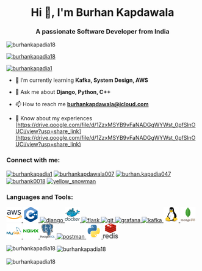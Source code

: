 <h1 align="center">Hi 👋, I'm Burhan Kapdawala</h1>
<h3 align="center">A passionate Software Developer from India</h3>

<p align="left"> <img src="https://komarev.com/ghpvc/?username=burhankapadia18&label=Profile%20views&color=0e75b6&style=flat" alt="burhankapadia18" /> </p>

<p align="left"> <a href="https://github.com/ryo-ma/github-profile-trophy"><img src="https://github-profile-trophy.vercel.app/?username=burhankapadia18" alt="burhankapadia18" /></a> </p>

<p align="left"> <a href="https://twitter.com/burhankapadia1" target="blank"><img src="https://img.shields.io/twitter/follow/burhankapadia1?logo=twitter&style=for-the-badge" alt="burhankapadia1" /></a> </p>

- 🌱 I’m currently learning **Kafka, System Design, AWS**

- 💬 Ask me about **Django, Python, C++**

- 📫 How to reach me **burhankapdawala@icloud.com**

- 📄 Know about my experiences [https://drive.google.com/file/d/1ZzxMSYB9vFaNADGgWYWst_0pfSlnOUCi/view?usp=share_link](https://drive.google.com/file/d/1ZzxMSYB9vFaNADGgWYWst_0pfSlnOUCi/view?usp=share_link)

<h3 align="left">Connect with me:</h3>
<p align="left">
<a href="https://twitter.com/burhankapadia1" target="blank"><img align="center" src="https://raw.githubusercontent.com/rahuldkjain/github-profile-readme-generator/master/src/images/icons/Social/twitter.svg" alt="burhankapadia1" height="30" width="40" /></a>
<a href="https://linkedin.com/in/burhankapdawala007" target="blank"><img align="center" src="https://raw.githubusercontent.com/rahuldkjain/github-profile-readme-generator/master/src/images/icons/Social/linked-in-alt.svg" alt="burhankapdawala007" height="30" width="40" /></a>
<a href="https://instagram.com/burhan.kapadia047" target="blank"><img align="center" src="https://raw.githubusercontent.com/rahuldkjain/github-profile-readme-generator/master/src/images/icons/Social/instagram.svg" alt="burhan.kapadia047" height="30" width="40" /></a>
<a href="https://www.codechef.com/users/burhank0018" target="blank"><img align="center" src="https://cdn.jsdelivr.net/npm/simple-icons@3.1.0/icons/codechef.svg" alt="burhank0018" height="30" width="40" /></a>
<a href="https://www.leetcode.com/yellow_snowman" target="blank"><img align="center" src="https://raw.githubusercontent.com/rahuldkjain/github-profile-readme-generator/master/src/images/icons/Social/leet-code.svg" alt="yellow_snowman" height="30" width="40" /></a>
</p>

<h3 align="left">Languages and Tools:</h3>
<p align="left"> <a href="https://aws.amazon.com" target="_blank" rel="noreferrer"> <img src="https://raw.githubusercontent.com/devicons/devicon/master/icons/amazonwebservices/amazonwebservices-original-wordmark.svg" alt="aws" width="40" height="40"/> </a> <a href="https://www.w3schools.com/cpp/" target="_blank" rel="noreferrer"> <img src="https://raw.githubusercontent.com/devicons/devicon/master/icons/cplusplus/cplusplus-original.svg" alt="cplusplus" width="40" height="40"/> </a> <a href="https://www.djangoproject.com/" target="_blank" rel="noreferrer"> <img src="https://cdn.worldvectorlogo.com/logos/django.svg" alt="django" width="40" height="40"/> </a> <a href="https://www.docker.com/" target="_blank" rel="noreferrer"> <img src="https://raw.githubusercontent.com/devicons/devicon/master/icons/docker/docker-original-wordmark.svg" alt="docker" width="40" height="40"/> </a> <a href="https://flask.palletsprojects.com/" target="_blank" rel="noreferrer"> <img src="https://www.vectorlogo.zone/logos/pocoo_flask/pocoo_flask-icon.svg" alt="flask" width="40" height="40"/> </a> <a href="https://git-scm.com/" target="_blank" rel="noreferrer"> <img src="https://www.vectorlogo.zone/logos/git-scm/git-scm-icon.svg" alt="git" width="40" height="40"/> </a> <a href="https://grafana.com" target="_blank" rel="noreferrer"> <img src="https://www.vectorlogo.zone/logos/grafana/grafana-icon.svg" alt="grafana" width="40" height="40"/> </a> <a href="https://kafka.apache.org/" target="_blank" rel="noreferrer"> <img src="https://www.vectorlogo.zone/logos/apache_kafka/apache_kafka-icon.svg" alt="kafka" width="40" height="40"/> </a> <a href="https://www.linux.org/" target="_blank" rel="noreferrer"> <img src="https://raw.githubusercontent.com/devicons/devicon/master/icons/linux/linux-original.svg" alt="linux" width="40" height="40"/> </a> <a href="https://www.mongodb.com/" target="_blank" rel="noreferrer"> <img src="https://raw.githubusercontent.com/devicons/devicon/master/icons/mongodb/mongodb-original-wordmark.svg" alt="mongodb" width="40" height="40"/> </a> <a href="https://www.mysql.com/" target="_blank" rel="noreferrer"> <img src="https://raw.githubusercontent.com/devicons/devicon/master/icons/mysql/mysql-original-wordmark.svg" alt="mysql" width="40" height="40"/> </a> <a href="https://www.nginx.com" target="_blank" rel="noreferrer"> <img src="https://raw.githubusercontent.com/devicons/devicon/master/icons/nginx/nginx-original.svg" alt="nginx" width="40" height="40"/> </a> <a href="https://www.postgresql.org" target="_blank" rel="noreferrer"> <img src="https://raw.githubusercontent.com/devicons/devicon/master/icons/postgresql/postgresql-original-wordmark.svg" alt="postgresql" width="40" height="40"/> </a> <a href="https://postman.com" target="_blank" rel="noreferrer"> <img src="https://www.vectorlogo.zone/logos/getpostman/getpostman-icon.svg" alt="postman" width="40" height="40"/> </a> <a href="https://www.python.org" target="_blank" rel="noreferrer"> <img src="https://raw.githubusercontent.com/devicons/devicon/master/icons/python/python-original.svg" alt="python" width="40" height="40"/> </a> <a href="https://redis.io" target="_blank" rel="noreferrer"> <img src="https://raw.githubusercontent.com/devicons/devicon/master/icons/redis/redis-original-wordmark.svg" alt="redis" width="40" height="40"/> </a> </p>

<p><img align="left" src="https://github-readme-stats.vercel.app/api/top-langs?username=burhankapadia18&show_icons=true&locale=en&layout=compact" alt="burhankapadia18" /></p>

<p>&nbsp;<img align="center" src="https://github-readme-stats.vercel.app/api?username=burhankapadia18&show_icons=true&locale=en" alt="burhankapadia18" /></p>

<p><img align="center" src="https://github-readme-streak-stats.herokuapp.com/?user=burhankapadia18&" alt="burhankapadia18" /></p>

